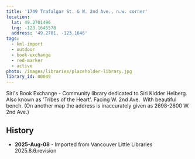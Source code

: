 ```yaml
---
title: '1749 Trafalgar St. & W. 2nd Ave., n.w. corner'
location:
  lat: 49.2701496
  lng: -123.1645578
  address: '49.2701, -123.1646'
tags:
  - kml-import
  - outdoor
  - book-exchange
  - red-marker
  - active
photo: /images/libraries/placeholder-library.jpg
library_id: 00049
---
```

Siri's Book Exchange - Community library dedicated to Siri Kidder Heiberg.
Also known as 'Tribes of the Heart'.
Facing W. 2nd Ave.  With beautiful bench.
(On another map the address is inaccurately given as 2698-2600 W. 2nd Ave.)

## History
- **2025-Aug-08** - Imported from Vancouver Little Libraries 2025.8.6.revision
